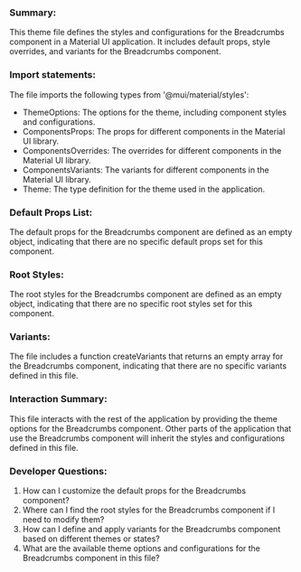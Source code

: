 ### Summary:
This theme file defines the styles and configurations for the Breadcrumbs component in a Material UI application. It includes default props, style overrides, and variants for the Breadcrumbs component.

### Import statements:
The file imports the following types from '@mui/material/styles':
- ThemeOptions: The options for the theme, including component styles and configurations.
- ComponentsProps: The props for different components in the Material UI library.
- ComponentsOverrides: The overrides for different components in the Material UI library.
- ComponentsVariants: The variants for different components in the Material UI library.
- Theme: The type definition for the theme used in the application.

### Default Props List:
The default props for the Breadcrumbs component are defined as an empty object, indicating that there are no specific default props set for this component.

### Root Styles:
The root styles for the Breadcrumbs component are defined as an empty object, indicating that there are no specific root styles set for this component.

### Variants:
The file includes a function createVariants that returns an empty array for the Breadcrumbs component, indicating that there are no specific variants defined in this file.

### Interaction Summary:
This file interacts with the rest of the application by providing the theme options for the Breadcrumbs component. Other parts of the application that use the Breadcrumbs component will inherit the styles and configurations defined in this file.

### Developer Questions:
1. How can I customize the default props for the Breadcrumbs component?
2. Where can I find the root styles for the Breadcrumbs component if I need to modify them?
3. How can I define and apply variants for the Breadcrumbs component based on different themes or states?
4. What are the available theme options and configurations for the Breadcrumbs component in this file?
